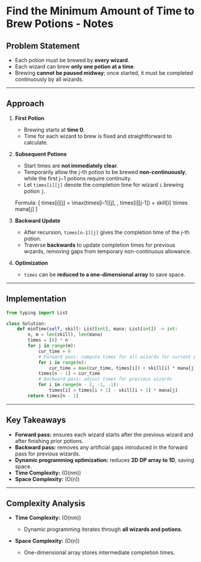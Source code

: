 # Find the Minimum Amount of Time to Brew Potions - Notes

## Problem Statement

* Each potion must be brewed by **every wizard**.
* Each wizard can brew **only one potion at a time**.
* Brewing **cannot be paused midway**; once started, it must be completed continuously by all wizards.

---

## Approach

1. **First Potion**

   * Brewing starts at **time 0**.
   * Time for each wizard to brew is fixed and straightforward to calculate.

2. **Subsequent Potions**

   * Start times are **not immediately clear**.
   * Temporarily allow the j-th potion to be brewed **non-continuously**, while the first j−1 potions require continuity.
   * Let `times[i][j]` denote the completion time for wizard `i` brewing potion `j`.

   Formula:
   [
   times[i][j] = \max(times[i-1][j], , times[i][j-1]) + skill[i] \times mana[j]
   ]

3. **Backward Update**

   * After recursion, `times[n-1][j]` gives the completion time of the j-th potion.
   * Traverse **backwards** to update completion times for previous wizards, removing gaps from temporary non-continuous allowance.

4. **Optimization**

   * `times` can be **reduced to a one-dimensional array** to save space.

---

## Implementation

```python
from typing import List

class Solution:
    def minTime(self, skill: List[int], mana: List[int]) -> int:
        n, m = len(skill), len(mana)
        times = [0] * n
        for j in range(m):
            cur_time = 0
            # Forward pass: compute times for all wizards for current potion
            for i in range(n):
                cur_time = max(cur_time, times[i]) + skill[i] * mana[j]
            times[n - 1] = cur_time
            # Backward pass: adjust times for previous wizards
            for i in range(n - 2, -1, -1):
                times[i] = times[i + 1] - skill[i + 1] * mana[j]
        return times[n - 1]
```

---

## Key Takeaways

* **Forward pass:** ensures each wizard starts after the previous wizard and after finishing prior potions.
* **Backward pass:** removes any artificial gaps introduced in the forward pass for previous wizards.
* **Dynamic programming optimization:** reduces **2D DP array to 1D**, saving space.
* **Time Complexity:** (O(nm))
* **Space Complexity:** (O(n))

---

## Complexity Analysis

* **Time Complexity:** (O(nm))

  * Dynamic programming iterates through **all wizards and potions**.

* **Space Complexity:** (O(n))

  * One-dimensional array stores intermediate completion times.






